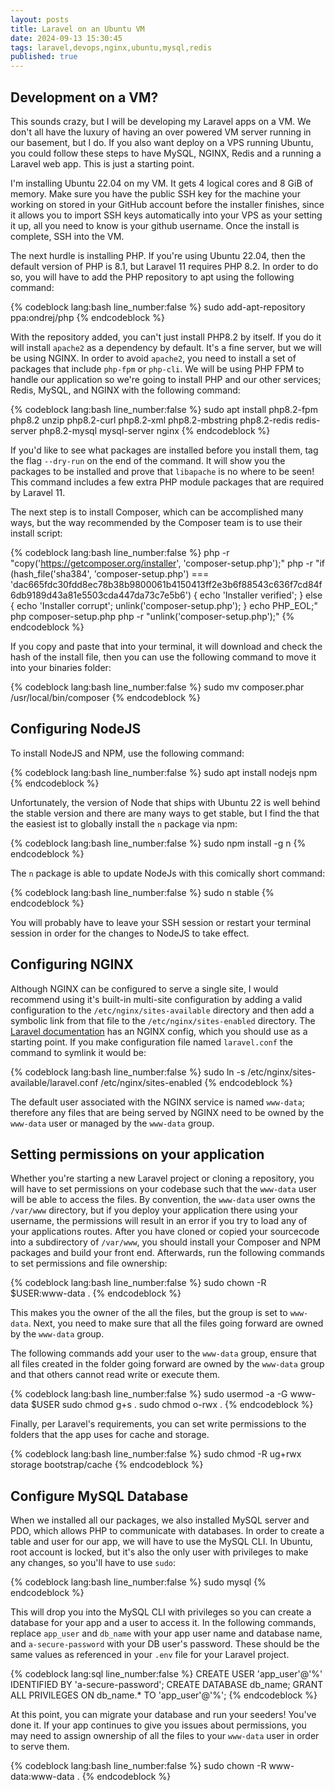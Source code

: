 ```yaml
---
layout: posts
title: Laravel on an Ubuntu VM
date: 2024-09-13 15:30:45
tags: laravel,devops,nginx,ubuntu,mysql,redis
published: true
---
```

## Development on a VM?

This sounds crazy, but I will be developing my Laravel apps on a VM. We don't all have the luxury of having an over powered VM server running in our basement, but I do. If you also want deploy on a VPS running Ubuntu, you could follow these steps to have MySQL, NGINX, Redis and a running a Laravel web app. This is just a starting point.

I'm installing Ubuntu 22.04 on my VM. It gets 4 logical cores and 8 GiB of memory. Make sure you have the public SSH key for the machine your working on stored in your GitHub account before the installer finishes, since it allows you to import SSH keys automatically into your VPS as your setting it up, all you need to know is your github username. Once the install is complete, SSH into the VM.

The next hurdle is installing PHP. If you're using Ubuntu 22.04, then the default version of PHP is 8.1, but Laravel 11 requires PHP 8.2. In order to do so, you will have to add the PHP repository to apt using the following command:

{% codeblock lang:bash line_number:false %}
sudo add-apt-repository ppa:ondrej/php
{% endcodeblock %}

With the repository added, you can't just install PHP8.2 by itself. If you do it will install `apache2` as a dependency by default. It's a fine server, but we will be using NGINX. In order to avoid `apache2`, you need to install a set of packages that include `php-fpm` or `php-cli`. We will be using PHP FPM to handle our application so we're going to install PHP and our other services; Redis, MySQL, and NGINX with the following command:

{% codeblock lang:bash line_number:false %}
sudo apt install php8.2-fpm php8.2 unzip php8.2-curl php8.2-xml php8.2-mbstring php8.2-redis redis-server php8.2-mysql mysql-server nginx
{% endcodeblock %}

If you'd like to see what packages are installed before you install them, tag the flag `--dry-run` on the end of the command. It will show you the packages to be installed and prove that `libapache` is no where to be seen! This command includes a few extra PHP module packages that are required by Laravel 11.

The next step is to install Composer, which can be accomplished many ways, but the way recommended by the Composer team is to use their install script:

{% codeblock lang:bash line_number:false %}
php -r "copy('https://getcomposer.org/installer', 'composer-setup.php');"
php -r "if (hash_file('sha384', 'composer-setup.php') === 'dac665fdc30fdd8ec78b38b9800061b4150413ff2e3b6f88543c636f7cd84f6db9189d43a81e5503cda447da73c7e5b6') { echo 'Installer verified'; } else { echo 'Installer corrupt'; unlink('composer-setup.php'); } echo PHP_EOL;"
php composer-setup.php
php -r "unlink('composer-setup.php');"
{% endcodeblock %}

If you copy and paste that into your terminal, it will download and check the hash of the install file, then you can use the following command to move it into your binaries folder:

{% codeblock lang:bash line_number:false %}
sudo mv composer.phar /usr/local/bin/composer
{% endcodeblock %}

## Configuring NodeJS
To install NodeJS and NPM, use the following command:

{% codeblock lang:bash line_number:false %}
sudo apt install nodejs npm
{% endcodeblock %}

Unfortunately, the version of Node that ships with Ubuntu 22 is well behind the stable version and there are many ways to get stable, but I find the that the easiest ist to globally install the `n` package via npm:

{% codeblock lang:bash line_number:false %}
sudo npm install -g n
{% endcodeblock %}

The `n` package is able to update NodeJs with this comically short command:

{% codeblock lang:bash line_number:false %}
sudo n stable
{% endcodeblock %}

You will probably have to leave your SSH session or restart your terminal session in order for the changes to NodeJS to take effect.

## Configuring NGINX

Although NGINX can be configured to serve a single site, I would recommend using it's built-in multi-site configuration by adding a valid configuration to the `/etc/nginx/sites-available` directory and then add a symbolic link from that file to the `/etc/nginx/sites-enabled` directory. The [Laravel documentation](https://laravel.com/docs/11.x/deployment#nginx) has an NGINX config, which you should use as a starting point. If you make configuration file named `laravel.conf` the command to symlink it would be:

{% codeblock lang:bash line_number:false %}
sudo ln -s /etc/nginx/sites-available/laravel.conf /etc/nginx/sites-enabled
{% endcodeblock %}

The default user associated with the NGINX service is named `www-data`; therefore any files that are being served by NGINX need to be owned by the `www-data` user or managed by the `www-data` group.

## Setting permissions on your application

Whether you're starting a new Laravel project or cloning a repository, you will have to set permissions on your codebase such that the `www-data` user will be able to access the files. By convention, the `www-data` user owns the `/var/www` directory, but if you deploy your application there using your username, the permissions will result in an error if you try to load any of your applications routes. After you have cloned or copied your sourcecode into a subdirectory of `/var/www`, you should install your Composer and NPM packages and build your front end. Afterwards, run the following commands to set permissions and file ownership:

{% codeblock lang:bash line_number:false %}
sudo chown -R $USER:www-data .
{% endcodeblock %}

This makes you the owner of the all the files, but the group is set to `www-data`. Next, you need to make sure that all the files going forward are owned by the `www-data` group.

The following commands add your user to the `www-data` group, ensure that all files created in the folder going forward are owned by the `www-data` group and that others cannot read write or execute them.

{% codeblock lang:bash line_number:false %}
sudo usermod -a -G www-data $USER
sudo chmod g+s .
sudo chmod o-rwx .
{% endcodeblock %}

Finally, per Laravel's requirements, you can set write permissions to the folders that the app uses for cache and storage.

{% codeblock lang:bash line_number:false %}
sudo chmod -R ug+rwx storage bootstrap/cache
{% endcodeblock %}

## Configure MySQL Database

When we installed all our packages, we also installed MySQL server and PDO, which allows PHP to communicate with databases. In order to create a table and user for our app, we will have to use the MySQL CLI. In Ubuntu, root account is locked, but it's also the only user with privileges to make any changes, so you'll have to use `sudo`:

{% codeblock lang:bash line_number:false %}
sudo mysql
{% endcodeblock %}

This will drop you into the MySQL CLI with privileges so you can create a database for your app and a user to access it. In the following commands, replace `app_user` and `db_name` with your app user name and database name, and `a-secure-password` with your DB user's password. These should be the same values as referenced in your `.env` file for your Laravel project. 

{% codeblock lang:sql line_number:false %}
    CREATE USER 'app_user'@'%' IDENTIFIED BY 'a-secure-password';
    CREATE DATABASE db_name;
    GRANT ALL PRIVILEGES ON db_name.* TO 'app_user'@'%';
{% endcodeblock %}

At this point, you can migrate your database and run your seeders! You've done it. If your app continues to give you issues about permissions, you may need to assign ownership of all the files to your `www-data` user in order to serve them.

{% codeblock lang:bash line_number:false %}
sudo chown -R www-data:www-data .
{% endcodeblock %}